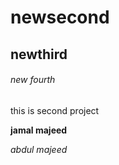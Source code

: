 # newsecond
## newthird
###### new fourth
this is second project

**jamal majeed**

*abdul majeed*

